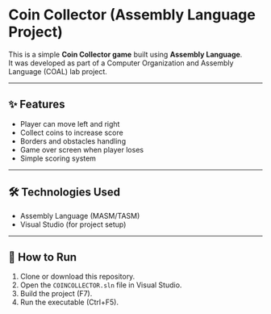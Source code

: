 # Coin Collector (Assembly Language Project)

This is a simple **Coin Collector game** built using **Assembly Language**.  
It was developed as part of a Computer Organization and Assembly Language (COAL) lab project.

---

## ✨ Features
- Player can move left and right
- Collect coins to increase score
- Borders and obstacles handling
- Game over screen when player loses
- Simple scoring system

---

## 🛠️ Technologies Used
- Assembly Language (MASM/TASM)
- Visual Studio (for project setup)

---

## 🚀 How to Run
1. Clone or download this repository.
2. Open the `COINCOLLECTOR.sln` file in Visual Studio.
3. Build the project (F7).
4. Run the executable (Ctrl+F5).
